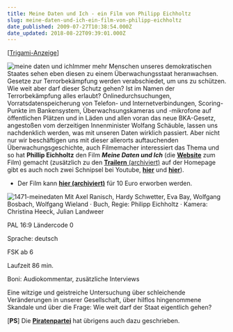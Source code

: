 ```yaml
---
title: Meine Daten und Ich - ein Film von Philipp Eichholtz
slug: meine-daten-und-ich-ein-film-von-philipp-eichholtz
date_published: 2009-07-27T10:38:54.000Z
date_updated: 2018-08-22T09:39:01.000Z
---
```


[[Trigami-Anzeige](http://www.trigami.com/?blog=http://thafaker.de)]

![meine daten und ich](//picdump.thafaker.de/2009/07/meine-daten-und-ich-219x300.jpg)Immer mehr Menschen unseres demokratischen Staates sehen eben diesen zu einem Überwachungsstaat heranwachsen. Gesetze zur Terrorbekämpfung werden verabschiedet, um uns zu schützen. Wie weit aber darf dieser Schutz gehen? Ist im Namen der Terrorbekämpfung alles erlaubt? Onlinedurchsuchungen, Vorratsdatenspeicherung von Telefon- und Internetverbindungen, Scoring-Punkte im Bankensystem, Überwachsungskameras und -mikrofone auf öffentlichen Plätzen und in Läden und allen voran das neue BKA-Gesetz, angestoßen vom derzeitigen Innenminister Wolfang Schäuble, lassen uns nachdenklich werden, was mit unseren Daten wirklich passiert. Aber nicht nur wir beschäftigen uns mit dieser allerorts auftauchenden Überwachungsgeschichte, auch Filmemacher interessiert das Thema und so hat **Phillip Eichholtz** den Film ***Meine Daten und Ich*** (die [**Website**](http://www.meinedatenundich.de/) zum Film) gemacht (zusätzlich zu den [**Trailern** (archiviert)](http://web.archive.org/web/20090806084948/http://www.meinedatenundich.de:80/trailer/trailer.html) auf der Homepage gibt es auch noch zwei Schnipsel bei Youtube, **[hier](http://www.youtube.com/watch?v=s1BChray56Y)** und **[hier](http://www.youtube.com/watch?v=a3KoSEdT8ss)**).

- Der Film kann **[hier (archiviert)](http://web.archive.org/web/20090724175818/http://www.gmfilms.de:80/shop/product_info.php?products_id=102)** für 10 Euro erworben werden.

![1471-meinedaten](//picdump.thafaker.de/2009/07/1471-meinedaten.png)
Mit Axel Ranisch, Hardy Schwetter, Eva Bay, Wolfgang Bosbach, Wolfgang Wieland · Buch, Regie: Philipp Eichholtz · Kamera: Christina Heeck, Julian Landweer

PAL 16:9 Ländercode 0

Sprache: deutsch

FSK ab 6

Laufzeit 86 min.

Boni: Audiokommentar, zusätzliche Interviews

Eine witzige und geistreiche Untersuchung über schleichende Veränderungen in unserer Gesellschaft, über hilflos hingenommene Skandale und über die Frage: Wie weit darf der Staat eigentlich gehen?

[**PS**] Die **[Piratenpartei](http://berlin.piratenpartei.de/index.php/2009/07/13/meine-daten-und-ich/)** hat übrigens auch dazu geschrieben.
